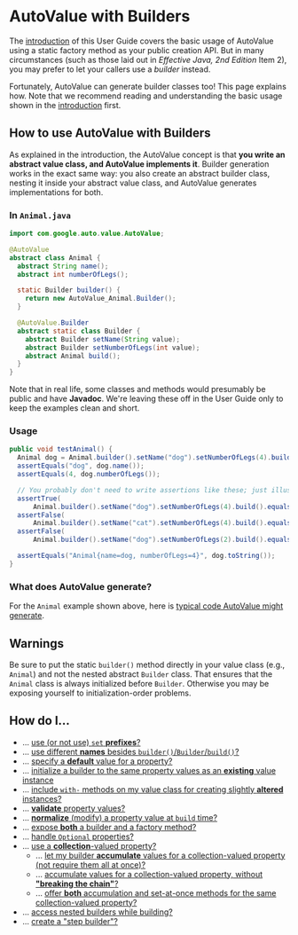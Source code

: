 # AutoValue with Builders


The [introduction](index.md) of this User Guide covers the basic usage of
AutoValue using a static factory method as your public creation API. But in many
circumstances (such as those laid out in *Effective Java, 2nd Edition* Item 2),
you may prefer to let your callers use a *builder* instead.

Fortunately, AutoValue can generate builder classes too! This page explains how.
Note that we recommend reading and understanding the basic usage shown in the
[introduction](index.md) first.

## How to use AutoValue with Builders <a name="howto"></a>

As explained in the introduction, the AutoValue concept is that **you write an
abstract value class, and AutoValue implements it**. Builder generation works in
the exact same way: you also create an abstract builder class, nesting it inside
your abstract value class, and AutoValue generates implementations for both.

### In `Animal.java` <a name="example_java"></a>

```java
import com.google.auto.value.AutoValue;

@AutoValue
abstract class Animal {
  abstract String name();
  abstract int numberOfLegs();

  static Builder builder() {
    return new AutoValue_Animal.Builder();
  }

  @AutoValue.Builder
  abstract static class Builder {
    abstract Builder setName(String value);
    abstract Builder setNumberOfLegs(int value);
    abstract Animal build();
  }
}
```

Note that in real life, some classes and methods would presumably be public and
have **Javadoc**. We're leaving these off in the User Guide only to keep the
examples clean and short.

### Usage <a name="usage"></a>

```java
public void testAnimal() {
  Animal dog = Animal.builder().setName("dog").setNumberOfLegs(4).build();
  assertEquals("dog", dog.name());
  assertEquals(4, dog.numberOfLegs());

  // You probably don't need to write assertions like these; just illustrating.
  assertTrue(
      Animal.builder().setName("dog").setNumberOfLegs(4).build().equals(dog));
  assertFalse(
      Animal.builder().setName("cat").setNumberOfLegs(4).build().equals(dog));
  assertFalse(
      Animal.builder().setName("dog").setNumberOfLegs(2).build().equals(dog));

  assertEquals("Animal{name=dog, numberOfLegs=4}", dog.toString());
}
```

### What does AutoValue generate? <a name="generated"></a>

For the `Animal` example shown above, here is [typical code AutoValue might
generate](generated-builder-example.md).

## Warnings <a name="warnings"></a>

Be sure to put the static `builder()` method directly in your value class (e.g.,
`Animal`) and not the nested abstract `Builder` class. That ensures that the
`Animal` class is always initialized before `Builder`. Otherwise you may be
exposing yourself to initialization-order problems.

## <a name="howto"></a>How do I...

*   ... [use (or not use) `set` **prefixes**?](builders-howto.md#beans)
*   ... [use different **names** besides
    `builder()`/`Builder`/`build()`?](builders-howto.md#build_names)
*   ... [specify a **default** value for a property?](builders-howto.md#default)
*   ... [initialize a builder to the same property values as an **existing**
    value instance](builders-howto.md#to_builder)
*   ... [include `with-` methods on my value class for creating slightly
    **altered** instances?](builders-howto.md#withers)
*   ... [**validate** property values?](builders-howto.md#validate)
*   ... [**normalize** (modify) a property value at `build`
    time?](builders-howto.md#normalize)
*   ... [expose **both** a builder and a factory
    method?](builders-howto.md#both)
*   ... [handle `Optional` properties?](builders-howto.md#optional)
*   ... [use a **collection**-valued property?](builders-howto.md#collection)
    *   ... [let my builder **accumulate** values for a collection-valued
        property (not require them all at once)?](builders-howto.md#accumulate)
    *   ... [accumulate values for a collection-valued property, without
        **"breaking the chain"**?](builders-howto.md#add)
    *   ... [offer **both** accumulation and set-at-once methods for the same
        collection-valued property?](builders-howto.md#collection_both)
*   ... [access nested builders while
    building?](builders-howto.md#nested_builders)
*   ... [create a "step builder"?](builders-howto.md#step)
